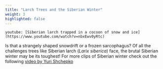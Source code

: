 ```yaml
---
title: "Larch Trees and the Siberian Winter"
weight: 3
highlighted: false
---
```


`youtube: [Siberian larch trapped in a cocoon of snow and ice](https://www.youtube.com/watch?v=nbxEwv0yRtc)`


Is that a strangely shaped snowdrift or a frozen sarcophagus? Of all the challenges trees like Siberian larch (*Larix siberica*) face, the brutal Siberian winter may be its toughest! For more clips of Siberian winter check out the following [video by Yuri Shchepko](https://www.youtube.com/watch?v=BdVAagHTWBU)

